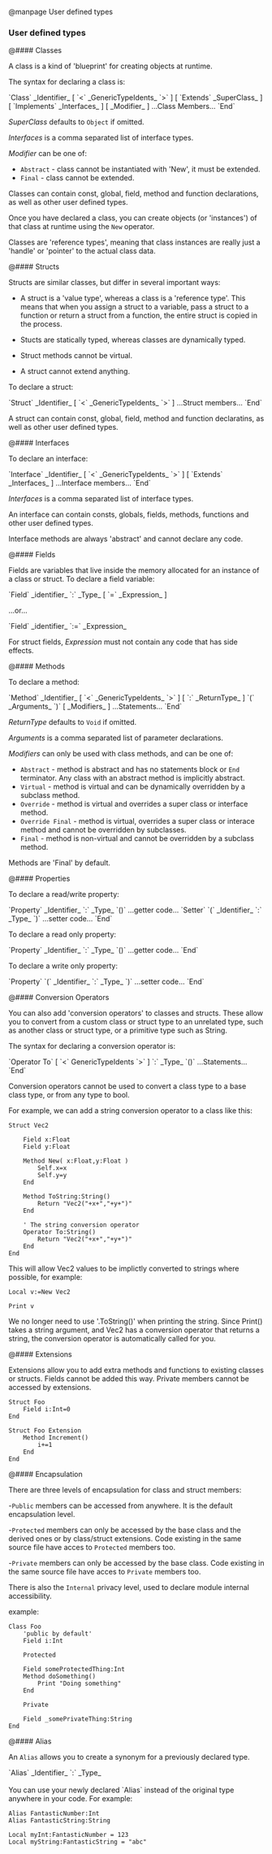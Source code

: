 
@manpage User defined types

### User defined types

@#### Classes

A class is a kind of 'blueprint' for creating objects at runtime.

The syntax for declaring a class is:

<div class=syntax>
`Class` _Identifier_ [ `<` _GenericTypeIdents_ `>` ] [ `Extends` _SuperClass_ ] [ `Implements` _Interfaces_ ] [ _Modifier_ ]  
	...Class Members...
`End`
</div>

_SuperClass_ defaults to `Object` if omitted.

_Interfaces_ is a comma separated list of interface types.

_Modifier_ can be one of:

* `Abstract` - class cannot be instantiated with 'New', it must be extended.
* `Final` - class cannot be extended.

Classes can contain const, global, field, method and function declarations, as well as other user defined types.

Once you have declared a class, you can create objects (or 'instances') of that class at runtime using the `New` operator.

Classes are 'reference types', meaning that class instances are really just a 'handle' or 'pointer' to the actual class data.


@#### Structs

Structs are similar classes, but differ in several important ways:

* A struct is a 'value type', whereas a class is a 'reference type'. This means that when you assign a struct to a variable, pass a struct to a function or return a struct from a function, the entire struct is copied in the process.

* Stucts are statically typed, whereas classes are dynamically typed.

* Struct methods cannot be virtual.

* A struct cannot extend anything.

To declare a struct:

<div class=syntax>
`Struct` _Identifier_ [ `<` _GenericTypeIdents_ `>` ]
	...Struct members...
`End`
</div>

A struct can contain const, global, field, method and function declaratins, as well as other user defined types.


@#### Interfaces

To declare an interface:

<div class=syntax>
`Interface` _Identifier_ [ `<` _GenericTypeIdents_ `>` ] [ `Extends` _Interfaces_ ]
	...Interface members...
`End`
</div>

_Interfaces_ is a comma separated list of interface types.

An interface can contain consts, globals, fields, methods, functions and other user defined types.

Interface methods are always 'abstract' and cannot declare any code.


@#### Fields

Fields are variables that live inside the memory allocated for an instance of a class or struct. To declare a field variable:

<div class=syntax>
`Field` _identifier_ `:` _Type_ [ `=` _Expression_ ]
</div>

...or...

<div class=syntax>
`Field` _identifier_ `:=` _Expression_
</div>

For struct fields, _Expression_ must not contain any code that has side effects.


@#### Methods

To declare a method:

<div class=syntax>
`Method` _Identifier_ [ `<` _GenericTypeIdents_ `>` ] [ `:` _ReturnType_ ] `(` _Arguments_ `)` [ _Modifiers_ ]
	...Statements...
`End`
</div>

_ReturnType_ defaults to `Void` if omitted.

_Arguments_ is a comma separated list of parameter declarations.

_Modifiers_ can only be used with class methods, and can be one of:

* `Abstract` - method is abstract and has no statements block or `End` terminator. Any class with an abstract method is implicitly abstract.
* `Virtual` - method is virtual and can be dynamically overridden by a subclass method.
* `Override` - method is virtual and overrides a super class or interface method.
* `Override Final` - method is virtual, overrides a super class or interace method and cannot be overridden by subclasses.
* `Final` - method is non-virtual and cannot be overridden by a subclass method.  

Methods are 'Final' by default.


@#### Properties

To declare a read/write property:

<div class=syntax>
`Property` _Identifier_ `:` _Type_ `()`
	...getter code...
`Setter` `(` _Identifier_ `:` _Type_ `)`
	...setter code...
`End`
</div>

To declare a read only property:

<div class=syntax>
`Property` _Identifier_ `:` _Type_ `()`
	...getter code...
`End`
</div>

To declare a write only property:

<div class=syntax>
`Property` `(` _Identifier_ `:` _Type_ `)`
	...setter code...
`End`
</div>

@#### Conversion Operators

You can also add 'conversion operators' to classes and structs. These allow you to convert from a custom class or struct type to an unrelated type, such as another class or struct type, or a primitive type such as String.

The syntax for declaring a conversion operator is:

<div class=syntax>
`Operator To` [ `<` GenericTypeIdents `>` ] `:` _Type_ `()`
	...Statements...
`End`
</div>

Conversion operators cannot be used to convert a class type to a base class type, or from any type to bool.

For example, we can add a string conversion operator to a class like this:

```
Struct Vec2

	Field x:Float
	Field y:Float

	Method New( x:Float,y:Float )
		Self.x=x
		Self.y=y
	End

	Method ToString:String()
		Return "Vec2("+x+","+y+")"
	End

	' The string conversion operator
	Operator To:String()
		Return "Vec2("+x+","+y+")"
	End
End
```

This will allow Vec2 values to be implictly converted to strings where possible, for example:

```
Local v:=New Vec2

Print v
```

We no longer need to use '.ToString()' when printing the string. Since Print() takes a string argument, and Vec2 has a conversion operator that returns a string, the conversion operator is automatically called for you.

@#### Extensions

Extensions allow you to add extra methods and functions to existing classes or structs. Fields cannot be added this way. Private members cannot be accessed by extensions.
```
Struct Foo
	Field i:Int=0
End
```
```
Struct Foo Extension
	Method Increment()
		i+=1
	End
End
```

@#### Encapsulation

There are three levels of encapsulation for class and struct members:

-`Public` members can be accessed from anywhere. It is the default encapsulation level.

-`Protected` members can only be accessed by the base class and the derived ones or by class/struct extensions. Code existing in the same source file have acces to `Protected` members too.

-`Private` members can only be accessed by the base class. Code existing in the same source file have acces to `Private` members too.

There is also the `Internal` privacy level, used to declare module internal accessibility.

example:
```
Class Foo
	'public by default'
	Field i:Int

	Protected

	Field someProtectedThing:Int
	Method doSomething()
		Print "Doing something"
	End

	Private

	Field _somePrivateThing:String
End
```

@#### Alias

An `Alias` allows you to create a synonym for a previously declared type.

<div class=syntax>
`Alias` _Identifier_ `:` _Type_
</div>

<br>
You can use your newly declared `Alias` instead of the original type anywhere in your code. For example:


```
Alias FantasticNumber:Int
Alias FantasticString:String

Local myInt:FantasticNumber = 123
Local myString:FantasticString = "abc"
```
